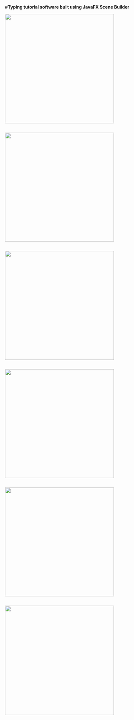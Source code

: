 #**Typing tutorial software built using JavaFX Scene Builder**
<div style="display: flex; flex-wrap: wrap; gap: 30px;">
    <img src="https://github.com/user-attachments/assets/1e0ebdc8-3651-4ceb-b908-44e001ea27be" style="width: 350px; object-fit: cover;">
    <img src="https://github.com/user-attachments/assets/1601ecdf-ffc3-47f5-962d-5050c7e155c7" style="width: 350px; object-fit: cover;">
    <img src="https://github.com/user-attachments/assets/9fcabac3-5b0b-46b3-8b4c-afaa71372190" style="width: 350px; object-fit: cover;">
    <img src="https://github.com/user-attachments/assets/5caa03d0-97b5-4883-a0c3-5a90eebc36fa" style="width: 350px; object-fit: cover;">
    <img src="https://github.com/user-attachments/assets/a7e3ce48-cc9c-4221-8bbc-cab2c44cd06a" style="width: 350px; object-fit: cover;">
    <img src="https://github.com/user-attachments/assets/24c0435d-ea8c-46fe-b143-1f5404f0ca44" style="width: 350px; object-fit: cover;">
</div>
<!-- (https://github.com/user-attachments/assets/1e0ebdc8-3651-4ceb-b908-44e001ea27be) -->
<!-- ![3](https://github.com/user-attachments/assets/1601ecdf-ffc3-47f5-962d-5050c7e155c7) -->
<!-- ![5](https://github.com/user-attachments/assets/9fcabac3-5b0b-46b3-8b4c-afaa71372190)
![6](https://github.com/user-attachments/assets/5caa03d0-97b5-4883-a0c3-5a90eebc36fa)
![7](https://github.com/user-attachments/assets/a7e3ce48-cc9c-4221-8bbc-cab2c44cd06a)
![8](https://github.com/user-attachments/assets/24c0435d-ea8c-46fe-b143-1f5404f0ca44)
 -->
